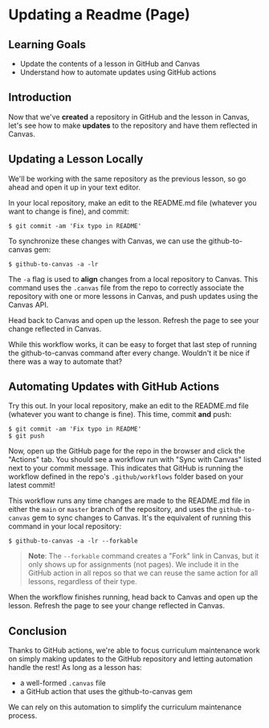 # Updating a Readme (Page)

## Learning Goals

- Update the contents of a lesson in GitHub and Canvas
- Understand how to automate updates using GitHub actions

## Introduction

Now that we've **created** a repository in GitHub and the lesson in Canvas,
let's see how to make **updates** to the repository and have them reflected in
Canvas.

## Updating a Lesson Locally

We'll be working with the same repository as the previous lesson, so go ahead
and open it up in your text editor.

In your local repository, make an edit to the README.md file (whatever you want
to change is fine), and commit:

```console
$ git commit -am 'Fix typo in README'
```

To synchronize these changes with Canvas, we can use the github-to-canvas gem:

```console
$ github-to-canvas -a -lr
```

The `-a` flag is used to **align** changes from a local repository to Canvas.
This command uses the `.canvas` file from the repo to correctly associate the
repository with one or more lessons in Canvas, and push updates using the Canvas
API.

Head back to Canvas and open up the lesson. Refresh the page to see your change
reflected in Canvas.

While this workflow works, it can be easy to forget that last step of running
the github-to-canvas command after every change. Wouldn't it be nice if there
was a way to automate that?

## Automating Updates with GitHub Actions

Try this out. In your local repository, make an edit to the README.md file
(whatever you want to change is fine). This time, commit **and** push:

```console
$ git commit -am 'Fix typo in README'
$ git push
```

Now, open up the GitHub page for the repo in the browser and click the "Actions"
tab. You should see a workflow run with "Sync with Canvas" listed next to your
commit message. This indicates that GitHub is running the workflow defined in
the repo's `.github/workflows` folder based on your latest commit!

This workflow runs any time changes are made to the README.md file in either the
`main` or `master` branch of the repository, and uses the `github-to-canvas` gem
to sync changes to Canvas. It's the equivalent of running this command in your
local repository:

```console
$ github-to-canvas -a -lr --forkable
```

> **Note**: The `--forkable` command creates a "Fork" link in Canvas, but it
> only shows up for assignments (not pages). We include it in the GitHub action
> in all repos so that we can reuse the same action for all lessons, regardless
> of their type.

When the workflow finishes running, head back to Canvas and open up the lesson.
Refresh the page to see your change reflected in Canvas.

## Conclusion

Thanks to GitHub actions, we're able to focus curriculum maintenance work on
simply making updates to the GitHub repository and letting automation handle the
rest! As long as a lesson has:

- a well-formed `.canvas` file
- a GitHub action that uses the github-to-canvas gem

We can rely on this automation to simplify the curriculum maintenance process.
